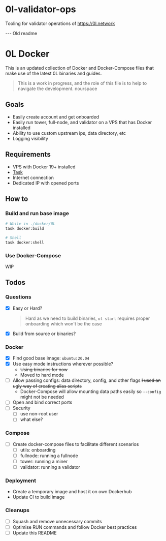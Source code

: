 # 0l-validator-ops
Tooling for validator operations of https://0l.network

--- Old readme

# 0L Docker

This is an updated collection of Docker and Docker-Compose files that make use of the latest 0L binaries and guides.

> This is a work in progress, and the role of this file is to help to navigate the development.
> nourspace

## Goals

- Easily create account and get onboarded
- Easily run tower, full-node, and validator on a VPS that has Docker installed
- Ability to use custom upstream ips, data directory, etc
- Logging visibility

## Requirements

- VPS with Docker 19+ installed
- [Task](https://taskfile.dev/#/installation)
- Internet connection
- Dedicated IP with opened ports

## How to

### Build and run base image

```bash
# While in ./docker/0L
task docker:build

# Shell
task docker:shell
```

### Use Docker-Compose

WIP

## Todos

### Questions

- [x] Easy or Hard?
  > Hard as we need to build binaries, `ol start` requires proper onboarding which won't be the case
- [x] Build from source or binaries?

### Docker

- [x] Find good base image: `ubuntu:20.04`
- [x] Use easy mode instructions wherever possible?
  - ~~Using binaries for now~~
  - Moved to hard mode
- [ ] Allow passing configs: data directory, config, and other flags
      ~~I used an ugly way of creating alias scripts~~
  - Docker-Compose will allow mounting data paths easily so `--config` might not be needed
- [ ] Open and bind correct ports
- [ ] Security
  - [ ] use non-root user
  - [ ] what else?

### Compose

- [ ] Create docker-compose files to facilitate different scenarios
  - [ ] utils: onboarding
  - [ ] fullnode: running a fullnode
  - [ ] tower: running a miner
  - [ ] validator: running a validator

### Deployment

- Create a temporary image and host it on own Dockerhub
- Update CI to build image

### Cleanups

- [ ] Squash and remove unnecessary commits
- [ ] Optimise RUN commands and follow Docker best practices
- [ ] Update this README
